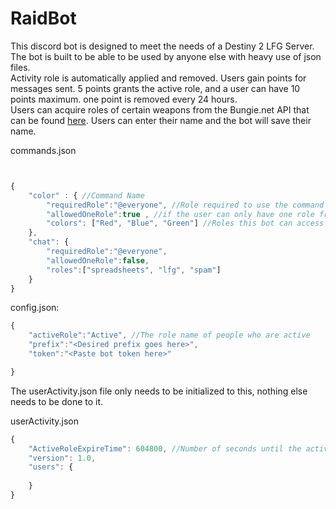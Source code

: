 # RaidBot

This discord bot is designed to meet the needs of a Destiny 2 LFG Server. The bot is built to be able to be used by anyone else with heavy use of json files. 
<br>Activity role is automatically applied and removed. Users gain points for messages sent. 5 points grants the active role, and a user can have 10 points maximum. one point is removed every 24 hours.
<br>Users can acquire roles of certain weapons from the Bungie.net API  that can be found <a href="https://bungie-net.github.io/multi/index.html">here</a>. Users can enter their name and the bot will save their name.

commands.json
```javascript


{
    "color" : { //Command Name
        "requiredRole":"@everyone", //Role required to use the command
        "allowedOneRole":true , //if the user can only have one role from the list at a time. Bot will remove all roles then add the requested role
        "colors": ["Red", "Blue", "Green"] //Roles this bot can access
    },
    "chat": {
        "requiredRole":"@everyone",
        "allowedOneRole":false,
        "roles":["spreadsheets", "lfg", "spam"]
    }
}

```


config.json: 
```javascript
{
    "activeRole":"Active", //The role name of people who are active
    "prefix":"<Desired prefix goes here>",
    "token":"<Paste bot token here>"

}
```

The userActivity.json file only needs to be initialized to this, nothing else needs to be done to it.

userActivity.json
```javascript
{
    "ActiveRoleExpireTime": 604800, //Number of seconds until the active role expires. Is set to 1 week by default
    "version": 1.0,
    "users": {
        
    }
}
```
